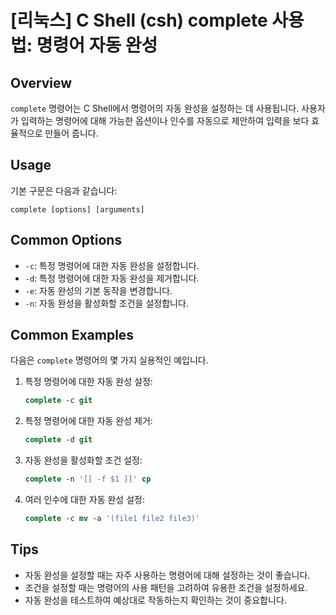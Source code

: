 # [리눅스] C Shell (csh) complete 사용법: 명령어 자동 완성

## Overview
`complete` 명령어는 C Shell에서 명령어의 자동 완성을 설정하는 데 사용됩니다. 사용자가 입력하는 명령어에 대해 가능한 옵션이나 인수를 자동으로 제안하여 입력을 보다 효율적으로 만들어 줍니다.

## Usage
기본 구문은 다음과 같습니다:
```
complete [options] [arguments]
```

## Common Options
- `-c`: 특정 명령어에 대한 자동 완성을 설정합니다.
- `-d`: 특정 명령어에 대한 자동 완성을 제거합니다.
- `-e`: 자동 완성의 기본 동작을 변경합니다.
- `-n`: 자동 완성을 활성화할 조건을 설정합니다.

## Common Examples
다음은 `complete` 명령어의 몇 가지 실용적인 예입니다.

1. 특정 명령어에 대한 자동 완성 설정:
   ```csh
   complete -c git
   ```

2. 특정 명령어에 대한 자동 완성 제거:
   ```csh
   complete -d git
   ```

3. 자동 완성을 활성화할 조건 설정:
   ```csh
   complete -n '[[ -f $1 ]]' cp
   ```

4. 여러 인수에 대한 자동 완성 설정:
   ```csh
   complete -c mv -a '(file1 file2 file3)'
   ```

## Tips
- 자동 완성을 설정할 때는 자주 사용하는 명령어에 대해 설정하는 것이 좋습니다.
- 조건을 설정할 때는 명령어의 사용 패턴을 고려하여 유용한 조건을 설정하세요.
- 자동 완성을 테스트하여 예상대로 작동하는지 확인하는 것이 중요합니다.